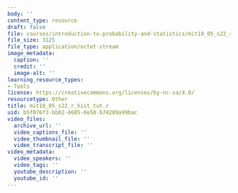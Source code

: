 ```yaml
---
body: ''
content_type: resource
draft: false
file: courses/introduction-to-probability-and-statistics/mit18_05_s22_r_hist_tut.r
file_size: 3125
file_type: application/octet-stream
image_metadata:
  caption: ''
  credit: ''
  image-alt: ''
learning_resource_types:
- Tools
license: https://creativecommons.org/licenses/by-nc-sa/4.0/
resourcetype: Other
title: mit18_05_s22_r_hist_tut.r
uid: b5f076f3-bb02-4605-8e58-b74289a99bac
video_files:
  archive_url: ''
  video_captions_file: ''
  video_thumbnail_file: ''
  video_transcript_file: ''
video_metadata:
  video_speakers: ''
  video_tags: ''
  youtube_description: ''
  youtube_id: ''
---
```

